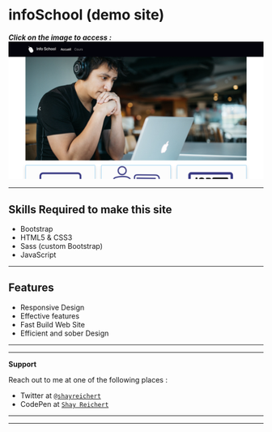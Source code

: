 # infoSchool (demo site)

***Click on the image to access :***
[![DemoSite](https://github.com/ShayReichert/infoSchool_demo_site/blob/master/screenshoot.png)](https://shayreichert.github.io/infoSchool_demo_site/)

---
## Skills Required to make this site
- Bootstrap
- HTML5 & CSS3
- Sass (custom Bootstrap)
- JavaScript

---

## Features
- Responsive Design
- Effective features
- Fast Build Web Site
- Efficient and sober Design 

---
---

**Support**

Reach out to me at one of the following places :

- Twitter at <a href="https://twitter.com/ShayReichert" target="_blank">`@shayreichert`</a>
- CodePen at <a href="https://codepen.io/Shay_Reichert" target="_blank">`Shay Reichert`</a>

---
---
